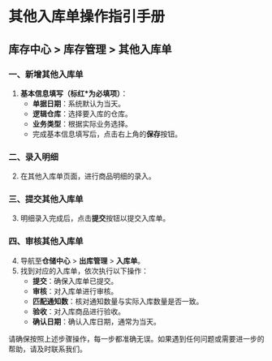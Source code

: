 # 其他入库单操作指引手册

## 库存中心 > 库存管理 > 其他入库单

### 一、新增其他入库单

1. **基本信息填写（标红*为必填项）**：
    - **单据日期**：系统默认为当天。
    - **逻辑仓库**：选择要入库的仓库。
    - **业务类型**：根据实际业务选择。
    - 完成基本信息填写后，点击右上角的**保存**按钮。

### 二、录入明细

2. 在其他入库单页面，进行商品明细的录入。

### 三、提交其他入库单

3. 明细录入完成后，点击**提交**按钮以提交入库单。

### 四、审核其他入库单

4. 导航至**仓储中心** > **出库管理** > **入库单**。
5. 找到对应的入库单，依次执行以下操作：
    - **提交**：确保入库单已提交。
    - **审核**：对入库单进行审核。
    - **匹配通知数**：核对通知数量与实际入库数量是否一致。
    - **验收**：对入库商品进行验收。
    - **确认日期**：确认入库日期，通常为当天。

请确保按照上述步骤操作，每一步都准确无误。如果遇到任何问题或需要进一步的帮助，请及时联系我们。